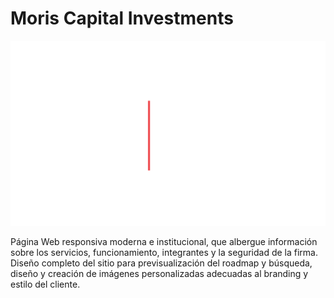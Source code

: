 # Moris Capital Investments

<img src="./src/img/logo.png" />

Página Web responsiva moderna e institucional, que albergue información sobre los servicios, funcionamiento, integrantes y la seguridad de la firma. Diseño completo del sitio para previsualización del roadmap y búsqueda, diseño y creación de imágenes personalizadas adecuadas al branding y estilo del cliente.
